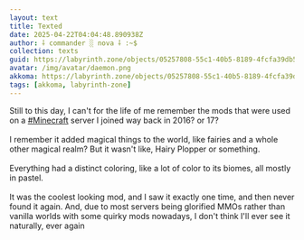 ```yaml
---
layout: text
title: Texted
date: 2025-04-22T04:04:48.890938Z
author: ⸸ commander ░ nova ⸸ :~$
collection: texts
guid: https://labyrinth.zone/objects/05257808-55c1-40b5-8189-4fcfa39db5e6
avatar: /img/avatar/daemon.png
akkoma: https://labyrinth.zone/objects/05257808-55c1-40b5-8189-4fcfa39db5e6
tags: [akkoma, labyrinth-zone]
---
```


<p>Still to this day, I can't for the life of me remember the mods that were used on a <a class="hashtag" data-tag="minecraft" href="https://labyrinth.zone/tag/minecraft" rel="tag ugc">#Minecraft</a> server I joined way back in 2016? or 17? <br><br>I remember it added magical things to the world, like fairies and a whole other magical realm? But it wasn't like, Hairy Plopper or something.<br><br>Everything had a distinct coloring, like a lot of color to its biomes, all mostly in pastel.<br><br>It was the coolest looking mod, and I saw it exactly one time, and then never found it again. And, due to most servers being glorified MMOs rather than vanilla worlds with some quirky mods nowadays, I don't think I'll ever see it naturally, ever again</p>
